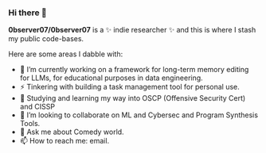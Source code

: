 ### Hi there 👋

<!--
**0bserver07/0bserver07** is a ✨ _special_ ✨ repository because its `README.md` (this file) appears on your GitHub profile.

Here are some ideas to get you started:

- 🔭 I’m currently working on ...
- 🌱 I’m currently learning ...
- 👯 I’m looking to collaborate on ...
- 🤔 I’m looking for help with ...
- 💬 Ask me about ...
- 📫 How to reach me: ...
- 😄 Pronouns: ...
- ⚡ Fun fact: ...
-->

**0bserver07/0bserver07** is a ✨ indie researcher ✨ and this is where I stash my public code-bases.

Here are some areas I dabble with:

- 🔭 I’m currently working on a framework for long-term memory editing for LLMs, for educational purposes in data engineering.
- ⚡ Tinkering with building a task management tool for personal use.
- 🌱 Studying and learning my way into OSCP (Offensive Security Cert) and CISSP
- 👯 I’m looking to collaborate on ML and Cybersec and Program Synthesis Tools.
- 💬 Ask me about Comedy world.
- 📫 How to reach me: email.
